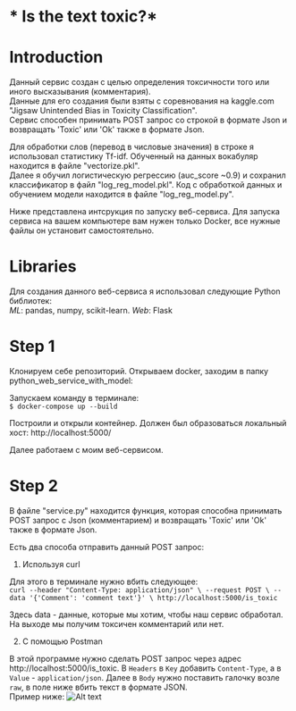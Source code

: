 # * Is the text toxic?*
# **Introduction**

Данный сервис создан с целью определения токсичности того или иного высказывания (комментария). <br>
Данные для его создания были взяты с соревнования на kaggle.com "Jigsaw Unintended Bias in Toxicity Classification". <br>
Сервис способен принимать POST запрос со строкой в формате Json и возвращать 'Toxic' или 'Ok' также в формате Json. <br>

Для обработки слов (перевод в числовые значения) в строке я использовал статистику Tf-idf. Обученный на данных вокабуляр находится в файле "vectorize.pkl". <br>
Далее я обучил логистическую регрессию (auc_score ~0.9) и сохранил классификатор в файл "log_reg_model.pkl". Код с обработкой данных и обучением модели находится в файле "log_reg_model.py".

Ниже представлена интсрукция по запуску веб-сервиса. Для запуска сервиса на вашем компьютере вам нужен только Docker, все нужные файлы он установит самостоятельно.

# **Libraries**

Для создания данного веб-сервиса я использовал следующие Python библиотек: <br>
_ML_: pandas, numpy, scikit-learn. _Web_: Flask

# **Step 1**

Клонируем себе репозиторий.
Открываем docker, заходим в папку python_web_service_with_model: <br>

Запускаем команду в терминале: <br>
`$ docker-compose up --build`

Построили и открыли контейнер. Должен был образоваться локальный хост: http://localhost:5000/

Далее работаем с моим веб-сервисом.

# **Step 2**

В файле "service.py" находится функция, которая способна принимать POST запрос с Json (комментарием) и возвращать 'Toxic' или 'Ok' 
также в формате Json.

Есть два способа отправить данный POST запрос:
1. Используя curl
 
Для этого в терминале нужно вбить следующее: <br>
`curl --header "Content-Type: application/json" \
  --request POST \
  --data '{'Comment': 'comment text'}' \
  http://localhost:5000/is_toxic`
  
Здесь data - данные, которые мы хотим, чтобы наш сервис обработал.
На выходе мы получим токсичен комментарий или нет.

2. С помощью Postman

В этой программе нужно сделать POST запрос через адрес http://localhost:5000/is_toxic.
В `Headers` в `Key` добавить `Content-Type`, а в `Value` - `application/json`. Далее в `Body` нужно поставить галочку возле `raw`, 
в поле ниже вбить текст в формате JSON. <br>
Пример ниже:
![Alt text](//https://yadi.sk/d/62KEBt5xRGF5EQ "Postman example")

